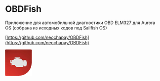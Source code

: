 OBDFish
===================

Приложение для автомобильной диагностики OBD ELM327 для Aurora OS (собрана из исходных кодов под Sailfish OS)

[https://github.com/neochapay/OBDFish](https://github.com/neochapay/OBDFish)

![picture](../assets/images/open-source/obdfish.png)